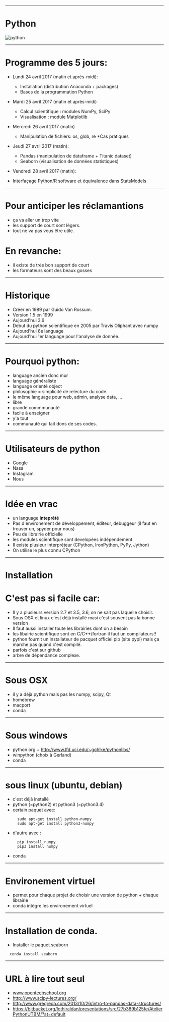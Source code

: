 ------------------

# Python

![python](http://i.imgur.com/bc2xk.png)


------------------


# Programme des 5 jours:


  * Lundi 24 avril 2017 (matin et après-midi):
    * Installation (distribution Anaconda + packages)
    * Bases de la programmation Python

  * Mardi 25 avril 2017 (matin et après-midi)
    *  Calcul scientifique : modules NumPy, SciPy
    * Visualisation : module Matplotlib

  * Mercredi 26 avril 2017 (matin)
    *  Manipulation de fichiers: os, glob, re
    *Cas pratiques

  * Jeudi 27 avril 2017 (matin):
    * Pandas (manipulation de dataframe + Titanic dataset)
    * Seaborn (visualisation de données statistiques)

  * Vendredi 28 avril 2017 (matin):
   * Interfaçage Python/R software et équivalence dans StatsModels


 



------------------

# Pour anticiper les réclamantions

  * ça va aller un trop vite
  * les support de court sont légers.
  * tout ne va pas vous être utile.

# En revanche:

  * il existe de très bon support de court
  * les formateurs sont des beaux gosses


------------------

# Historique

  * Créer en 1989 par Guido Van Rossum.
  * Version 1.5 en 1999
  * Aujourd'hui 3.6
  * Debut du python scientifique en 2005 par Travis Oliphant avec numpy
  * Aujourd'hui 6e language
  * Aujourd'hui 1er language pour l'analyse de donnée.

------------------

# Pourquoi python:
  * language ancien donc mur
  * language généraliste
  * language orienté object
  * philosophie = simplicité de relecture du code.
  * le même language pour web, admin, analyse data, ...
  * libre
  * grande commmunauté
  * facile à enseigner
  * y'a tout
  * communauté qui fait dons de ses codes.


------------------

# Utilisateurs de python

  * Google
  * Nasa
  * Instagram
  * Nous


------------------

# Idée en vrac

  * un language **inteprété**
  * Pas d'environement de développement, éditeur, debuggeur (il faut en trouver un, spyder pour nous)
  * Peu de librairie officielle
  * les modules scientifique sont developées indépendement
  * Il existe plusieur interpréteur (CPython, IronPython, PyPy, Jython)
  * On utilise le plus connu CPython


------------------

# Installation

# C'est pas si facile car:

  * Il y a plusieurs version 2.7 et 3.5, 3.6, on ne sait pas laquelle choisir.
  * Sous OSX et linux c'est déjà installé masi c'est souvent pas la bonne version
  * Il faut aussi installer toute les librairies dont on a besoin
  * les libairie scientifique sont en C/C++/fortran il faut un compilateurs!!
  * python fournit un installateur de pacquet officiel pip (site pypi) mais ça marche pas quand c'est compilé.
  * parfois c'est sur github
  * arbre de dépendance complexe.



------------------

# Sous OSX

  * il y a déjà python mais pas les numpy, scipy, Qt
  * homebrew
  * macport
  * conda


------------------ 

# Sous windows

  * python.org + http://www.lfd.uci.edu/~gohlke/pythonlibs/
  * winpython (choix à Gerland)
  * conda


------------------

# sous linux (ubuntu, debian)

  * c'est déjà installé
  * python (=python2) et python3 (=python3.4)
  * certain paquet avec:
    ```
      sudo apt-get install python-numpy
      sudo apt-get install python3-numpy
    ```
  * d'autre avec :
    ```
      pip install numpy
      pip3 install numpy
    ```
  * conda

------------------

# Environement virtuel

  * permet pour chaque projet de choisir une version de python + chaque librairie
  * conda intègre les environement virtuel


------------------

# Installation de conda.

  * Installer le paquet seaborn
```
  conda install seaborn
```



------------------

# URL à lire tout seul

  * www.opentechschool.org
  * http://www.scipy-lectures.org/
  * http://www.gregreda.com/2013/10/26/intro-to-pandas-data-structures/
  * https://bitbucket.org/lothiraldan/presentations/src/27b389b125fe/AtelierPythonUTBM/?at=default



